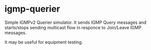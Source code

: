# igmp-querier
Simple IGMPv2 Querier simulator. It sends IGMP Query messages and starts/stops sending multicast flow in responce to Join/Leave IGMP messages.

It may be useful for equipment testing.
